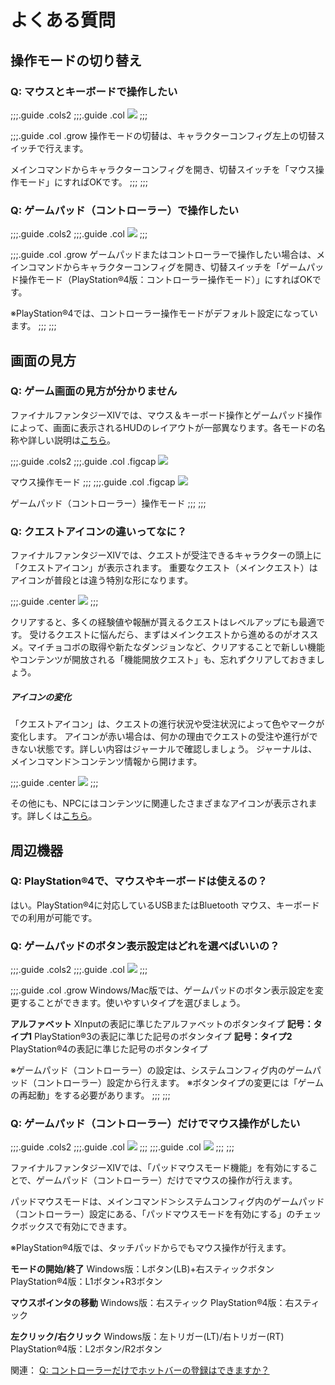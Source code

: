 # よくある質問

## 操作モードの切り替え

### Q: マウスとキーボードで操作したい

;;;.guide .cols2
;;;.guide .col
![](./faq.assets/f6af86aa10790fa9bb9649f256afc1049ec9d0.jpg)
;;;

;;;.guide .col .grow
操作モードの切替は、キャラクターコンフィグ左上の切替スイッチで行えます。

メインコマンドからキャラクターコンフィグを開き、切替スイッチを「マウス操作モード」にすればOKです。
;;;
;;;

### Q: ゲームパッド（コントローラー）で操作したい

;;;.guide .cols2
;;;.guide .col
![](./faq.assets/48731cb8e728cd5076ba694b9a6551e17ecc7c.jpg)
;;;

;;;.guide .col .grow
ゲームパッドまたはコントローラーで操作したい場合は、メインコマンドからキャラクターコンフィグを開き、切替スイッチを「ゲームパッド操作モード（PlayStation®4版：コントローラー操作モード）」にすればOKです。

※PlayStation®4では、コントローラー操作モードがデフォルト設定になっています。
;;;
;;;

## 画面の見方

### Q: ゲーム画面の見方が分かりません

ファイナルファンタジーXIVでは、マウス＆キーボード操作とゲームパッド操作によって、画面に表示されるHUDのレイアウトが一部異なります。各モードの名称や詳しい説明は[こちら](https://jp.finalfantasyxiv.com/uiguide/know/#category-know-hud)。

;;;.guide .cols2
;;;.guide .col .figcap
![](./faq.assets/e50360ed08e9a4e2c935c27464e0169ab09df4.jpg)

マウス操作モード
;;;
;;;.guide .col .figcap
![](./faq.assets/7d905e1eaba784998091c7d770c58d4fd124c2.jpg)

ゲームパッド（コントローラー）操作モード
;;;
;;;

### Q: クエストアイコンの違いってなに？

ファイナルファンタジーXIVでは、クエストが受注できるキャラクターの頭上に「クエストアイコン」が表示されます。
重要なクエスト（メインクエスト）はアイコンが普段とは違う特別な形になります。

;;;.guide .center
![](./faq.assets/35b20a15267018c7739b0458c476d6f5f2da91.jpg)
;;;

クリアすると、多くの経験値や報酬が貰えるクエストはレベルアップにも最適です。
受けるクエストに悩んだら、まずはメインクエストから進めるのがオススメ。マイチョコボの取得や新たなダンジョンなど、クリアすることで新しい機能やコンテンツが開放される「機能開放クエスト」も、忘れずクリアしておきましょう。

##### アイコンの変化

「クエストアイコン」は、クエストの進行状況や受注状況によって色やマークが変化します。
アイコンが赤い場合は、何かの理由でクエストの受注や進行ができない状態です。詳しい内容はジャーナルで確認しましょう。
ジャーナルは、メインコマンド＞コンテンツ情報から開けます。

;;;.guide .center
![](./faq.assets/73d9b43dd0062292aad79f3e39d7f70afb55c8.jpg)
;;;

その他にも、NPCにはコンテンツに関連したさまざまなアイコンが表示されます。詳しくは[こちら](https://jp.finalfantasyxiv.com/lodestone/playguide/win/view/#g_npc)。

## 周辺機器

### Q: PlayStation®4で、マウスやキーボードは使えるの？

はい。PlayStation®4に対応しているUSBまたはBluetooth マウス、キーボードでの利用が可能です。

### Q: ゲームパッドのボタン表示設定はどれを選べばいいの？

;;;.guide .cols2
;;;.guide .col
![](./faq.assets/7982fde78996e78f6bf63deec986a29e083931.jpg)
;;;

;;;.guide .col .grow
Windows/Mac版では、ゲームパッドのボタン表示設定を変更することができます。使いやすいタイプを選びましょう。

**アルファベット**
XInputの表記に準じたアルファベットのボタンタイプ
**記号：タイプ1**
PlayStation®3の表記に準じた記号のボタンタイプ
**記号：タイプ2**
PlayStation®4の表記に準じた記号のボタンタイプ


※ゲームパッド（コントローラー）の設定は、システムコンフィグ内のゲームパッド（コントローラー）設定から行えます。
※ボタンタイプの変更には「ゲームの再起動」をする必要があります。
;;;
;;;

### Q: ゲームパッド（コントローラー）だけでマウス操作がしたい


;;;.guide .cols2
;;;.guide .col
![](./faq.assets/fb7ada3aa74da68150717ca563a67d3201198a.jpg)
;;;
;;;.guide .col
![](./faq.assets/a95edf4696f3afc3b6b1f9e69eaee605678f6d.jpg)
;;;
;;;

ファイナルファンタジーXIVでは、「パッドマウスモード機能」を有効にすることで、ゲームパッド（コントローラー）だけでマウスの操作が行えます。

パッドマウスモードは、メインコマンド＞システムコンフィグ内のゲームパッド（コントローラー）設定にある、「パッドマウスモードを有効にする」のチェックボックスで有効にできます。

※PlayStation®4版では、タッチパッドからでもマウス操作が行えます。

**モードの開始/終了**
Windows版：Lボタン(LB)+右スティックボタン
PlayStation®4版：L1ボタン+R3ボタン

**マウスポインタの移動**
Windows版：右スティック
PlayStation®4版：右スティック

**左クリック/右クリック**
Windows版：左トリガー(LT)/右トリガー(RT)
PlayStation®4版：L2ボタン/R2ボタン

関連：
[Q: コントローラーだけでホットバーの登録はできますか？](https://jp.finalfantasyxiv.com/uiguide/know/#entry-hotbar_pad_registration)

